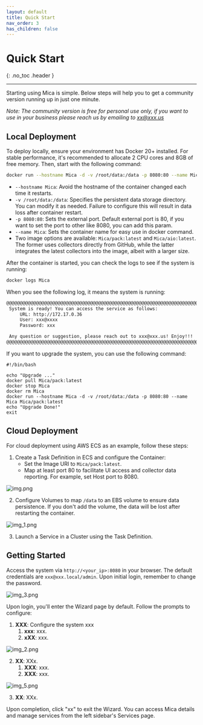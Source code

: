 ```yaml
---
layout: default
title: Quick Start
nav_order: 3
has_children: false
---
```


# Quick Start
{: .no_toc .header }

----
Starting using Mica is simple. Below steps will help you to get a community version running up in just one minute.

*Note: The community version is free for personal use only, if you want to use in your business please reach us by emailing to [xx@xxx.us](mailto:xx@xxx.us)*

## Local Deployment

To deploy locally, ensure your environment has Docker 20+ installed. For stable performance, it's recommended to allocate 2 CPU cores and 8GB of free memory. Then, start with the following command:

```bash
docker run --hostname Mica -d -v /root/data:/data -p 8080:80 --name Mica Mica/pack:latest
```
- `--hostname Mica`: Avoid the hostname of the container changed each time it restarts.
- `-v /root/data:/data`: Specifies the persistent data storage directory. You can modify it as needed. Failure to configure this will result in data loss after container restart.
- `-p 8080:80`: Sets the external port. Default external port is 80, if you want to set the port to other like 8080, you can add this param.
- `--name Mica`: Sets the container name for easy use in docker command.
- Two image options are available: `Mica/pack:latest` and `Mica/aio:latest`. The former uses collectors directly from GitHub, while the latter integrates the latest collectors into the image, albeit with a larger size.

After the container is started, you can check the logs to see if the system is running:
```bash
docker logs Mica
```

When you see the following log, it means the system is running:
```bash
@@@@@@@@@@@@@@@@@@@@@@@@@@@@@@@@@@@@@@@@@@@@@@@@@@@@@@@@@@@@@@@@@@@@@@@@@@@@
 System is ready! You can access the service as follows:
     URL: http://172.17.0.36
     User: xxx@xxxx
     Password: xxx

 Any question or suggestion, please reach out to xxx@xxx.us! Enjoy!!!
@@@@@@@@@@@@@@@@@@@@@@@@@@@@@@@@@@@@@@@@@@@@@@@@@@@@@@@@@@@@@@@@@@@@@@@@@@@@
```

If you want to upgrade the system, you can use the following command:
```
#!/bin/bash

echo "Upgrade ..."
docker pull Mica/pack:latest
docker stop Mica
docker rm Mica
docker run --hostname Mica -d -v /root/data:/data -p 8080:80 --name Mica Mica/pack:latest
echo "Upgrade Done!"
exit
```

## Cloud Deployment

For cloud deployment using AWS ECS as an example, follow these steps:

1. Create a Task Definition in ECS and configure the Container:
    - Set the Image URI to `Mica/pack:latest`.
    - Map at least port 80 to facilitate UI access and collector data reporting. For example, set Host port to 8080.

![img.png](img.png)

2. Configure Volumes to map `/data` to an EBS volume to ensure data persistence. If you don't add the volume, the data will be lost after restarting the container.

![img_1.png](img_1.png)

3. Launch a Service in a Cluster using the Task Definition.

## Getting Started

Access the system via `http://<your_ip>:8080` in your browser. The default credentials are `xxx@xxx.local/admin`. Upon initial login, remember to change the password.

![img_3.png](img_3.png)

Upon login, you'll enter the Wizard page by default. Follow the prompts to configure:

1. **XXX**: Configure the system xxx
   1. **xxx**: xxx.
   2. **xXX**: xxx.

![img_2.png](img_2.png)

2. **XX**: XXx.
   1. **XXX**: xxx.
   2. **XXX**: xxx.

![img_5.png](img_5.png)

3. **XX**: XXx.


Upon completion, click "xx" to exit the Wizard. You can access Mica details and manage services from the left sidebar's Services page.



